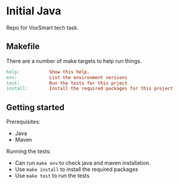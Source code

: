 # Initial Java

Repo for VoxSmart tech task.

## Makefile

There are a number of make targets to help run things.

```Makefile
help:           Show this help.
env:            List the environment versions
test:           Run the tests for this prject
install:        Install the required packages for this project
```

## Getting started

Prerequisites:

- Java
- Maven

Running the tests:

- Can run `make env` to check java and maven installation.
- Use `make install` to install the required packages
- Use `make test` to run the tests
